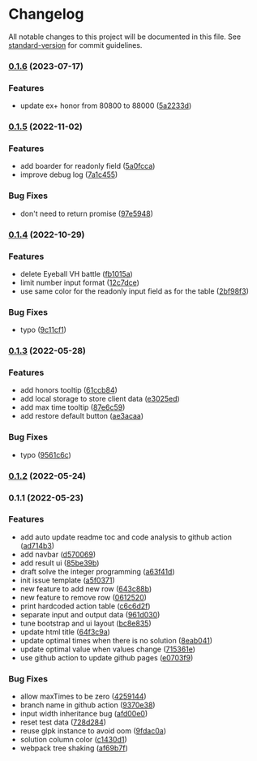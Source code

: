 # Changelog

All notable changes to this project will be documented in this file. See [standard-version](https://github.com/conventional-changelog/standard-version) for commit guidelines.

### [0.1.6](https://github.com/qq88976321/gbf-beautify-honors-web/compare/v0.1.5...v0.1.6) (2023-07-17)


### Features

* update ex+ honor from 80800 to 88000 ([5a2233d](https://github.com/qq88976321/gbf-beautify-honors-web/commit/5a2233d2b4fa332a805ca3e0cb279c31addb6e2b))

### [0.1.5](https://github.com/qq88976321/gbf-beautify-honors-web/compare/v0.1.4...v0.1.5) (2022-11-02)


### Features

* add boarder for readonly field ([5a0fcca](https://github.com/qq88976321/gbf-beautify-honors-web/commit/5a0fcca30341f1ee3acf0e3ac5328a5b8df9632f))
* improve debug log ([7a1c455](https://github.com/qq88976321/gbf-beautify-honors-web/commit/7a1c4555b9c11b626001b6fa2cc6998cfbda880e))


### Bug Fixes

* don't need to return promise ([97e5948](https://github.com/qq88976321/gbf-beautify-honors-web/commit/97e5948a5a7e9e6d24c193b7d24dfe547ca5ec10))

### [0.1.4](https://github.com/qq88976321/gbf-beautify-honors-web/compare/v0.1.3...v0.1.4) (2022-10-29)


### Features

* delete Eyeball VH battle ([fb1015a](https://github.com/qq88976321/gbf-beautify-honors-web/commit/fb1015a0dbe5e869a818328767afca4c5495f2cc))
* limit number input format ([12c7dce](https://github.com/qq88976321/gbf-beautify-honors-web/commit/12c7dcefcf2bf801c9728ef00ff459030ac26731))
* use same color for the readonly input field as for the table ([2bf98f3](https://github.com/qq88976321/gbf-beautify-honors-web/commit/2bf98f3de8386fd29f8bb2050667b409dd7a5474))


### Bug Fixes

* typo ([9c11cf1](https://github.com/qq88976321/gbf-beautify-honors-web/commit/9c11cf17f8d494467ff9ed58be50dc698916f883))

### [0.1.3](https://github.com/qq88976321/gbf-beautify-honors-web/compare/v0.1.2...v0.1.3) (2022-05-28)


### Features

* add honors tooltip ([61ccb84](https://github.com/qq88976321/gbf-beautify-honors-web/commit/61ccb84ae7d82d3b28466c904a16097ee398fa2f))
* add local storage to store client data ([e3025ed](https://github.com/qq88976321/gbf-beautify-honors-web/commit/e3025ed3b16154aca280c5ed304d0c8c964185dd))
* add max time tooltip ([87e6c59](https://github.com/qq88976321/gbf-beautify-honors-web/commit/87e6c591790e3ebb29dd087dfc0f90996bedb034))
* add restore default button ([ae3acaa](https://github.com/qq88976321/gbf-beautify-honors-web/commit/ae3acaa85c476af0d7c986c4bb4bc149a5e50a15))


### Bug Fixes

* typo ([9561c6c](https://github.com/qq88976321/gbf-beautify-honors-web/commit/9561c6cc1f55cbca59e42310d6235c73f8be4183))

### [0.1.2](https://github.com/qq88976321/gbf-beautify-honors-web/compare/v0.1.1...v0.1.2) (2022-05-24)

### 0.1.1 (2022-05-23)


### Features

* add auto update readme toc and code analysis to github action ([ad714b3](https://github.com/qq88976321/gbf-beautify-honors-web/commit/ad714b352ff796960561aaab935e67e70c6a06d2))
* add navbar ([d570069](https://github.com/qq88976321/gbf-beautify-honors-web/commit/d570069642536f788b1ea6a95eb283154f365629))
* add result ui ([85be39b](https://github.com/qq88976321/gbf-beautify-honors-web/commit/85be39b6d38d6080dfe2b02eae0ca0c3794b78d5))
* draft solve the integer programming ([a63f41d](https://github.com/qq88976321/gbf-beautify-honors-web/commit/a63f41dc59f895acea8db2df2eb4bbfe4d2856c5))
* init issue template ([a5f0371](https://github.com/qq88976321/gbf-beautify-honors-web/commit/a5f037126edeef30edb879afcf5e36a3daf88f79))
* new feature to add new row ([643c88b](https://github.com/qq88976321/gbf-beautify-honors-web/commit/643c88bfac4dfd33be0a02ac0d8898e6442d5781))
* new feature to remove row ([0612520](https://github.com/qq88976321/gbf-beautify-honors-web/commit/0612520d1fbeb19f3bbf13235a3120826ddb0255))
* print hardcoded action table ([c6c6d2f](https://github.com/qq88976321/gbf-beautify-honors-web/commit/c6c6d2f3501b5a7354fa20a5359033cce9bdab4a))
* separate input and output data ([961d030](https://github.com/qq88976321/gbf-beautify-honors-web/commit/961d030a2b1268deb8a92bd02388495b62529397))
* tune bootstrap and ui layout ([bc8e835](https://github.com/qq88976321/gbf-beautify-honors-web/commit/bc8e835bcb5f3ade11d0ac0407946bcc25d2e119))
* update html title ([64f3c9a](https://github.com/qq88976321/gbf-beautify-honors-web/commit/64f3c9a44f09877c3c417c8069722c74afa1b563))
* update optimal times when there is no solution ([8eab041](https://github.com/qq88976321/gbf-beautify-honors-web/commit/8eab041adec7752398206bc6c97893b1b04395b5))
* update optimal value when values change ([715361e](https://github.com/qq88976321/gbf-beautify-honors-web/commit/715361edc28a891042de85572f95894c03c8281f))
* use github action to update github pages ([e0703f9](https://github.com/qq88976321/gbf-beautify-honors-web/commit/e0703f928a11a85fa00805e3ebc778faf2063045))


### Bug Fixes

* allow maxTimes to be zero ([4259144](https://github.com/qq88976321/gbf-beautify-honors-web/commit/4259144a3e32dabb4a9c689f52bf889dc8aefb2c))
* branch name in github action ([9370e38](https://github.com/qq88976321/gbf-beautify-honors-web/commit/9370e38a065b09b196370b300c3075f440aa8f0f))
* input width inheritance bug ([afd00e0](https://github.com/qq88976321/gbf-beautify-honors-web/commit/afd00e0b94a5cf949fe1e6f431b0b31d118249a4))
* reset test data ([728d284](https://github.com/qq88976321/gbf-beautify-honors-web/commit/728d284531269105590e32c1e1f73520e3ce29e1))
* reuse glpk instance to avoid oom ([9fdac0a](https://github.com/qq88976321/gbf-beautify-honors-web/commit/9fdac0a82c5bd924069be763fe6cd50da3c0cbd8))
* solution column color ([c1430d1](https://github.com/qq88976321/gbf-beautify-honors-web/commit/c1430d1ba720706bbe3378c5a6b9c0a3ea9d9b14))
* webpack tree shaking ([af69b7f](https://github.com/qq88976321/gbf-beautify-honors-web/commit/af69b7f1544474067941f93a683da468a33d0972))
